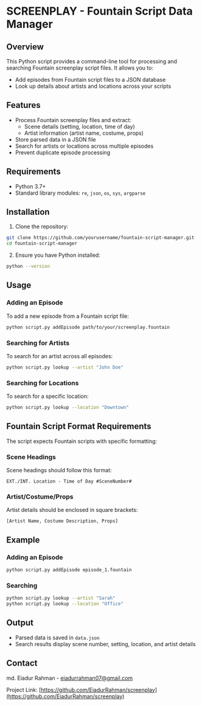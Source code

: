 # SCREENPLAY - Fountain Script Data Manager

## Overview

This Python script provides a command-line tool for processing and searching Fountain screenplay script files. It allows you to:
- Add episodes from Fountain script files to a JSON database
- Look up details about artists and locations across your scripts

## Features

- Process Fountain screenplay files and extract:
  - Scene details (setting, location, time of day)
  - Artist information (artist name, costume, props)
- Store parsed data in a JSON file
- Search for artists or locations across multiple episodes
- Prevent duplicate episode processing

## Requirements

- Python 3.7+
- Standard library modules: `re`, `json`, `os`, `sys`, `argparse`

## Installation

1. Clone the repository:
```bash
git clone https://github.com/yourusername/fountain-script-manager.git
cd fountain-script-manager
```

2. Ensure you have Python installed:
```bash
python --version
```

## Usage

### Adding an Episode

To add a new episode from a Fountain script file:
```bash
python script.py addEpisode path/to/your/screenplay.fountain
```

### Searching for Artists

To search for an artist across all episodes:
```bash
python script.py lookup --artist "John Doe"
```

### Searching for Locations

To search for a specific location:
```bash
python script.py lookup --location "Downtown"
```

## Fountain Script Format Requirements

The script expects Fountain scripts with specific formatting:

### Scene Headings
Scene headings should follow this format:
```
EXT./INT. Location - Time of Day #SceneNumber#
```

### Artist/Costume/Props
Artist details should be enclosed in square brackets:
```
[Artist Name, Costume Description, Props]
```

## Example

### Adding an Episode
```bash
python script.py addEpisode episode_1.fountain
```

### Searching
```bash
python script.py lookup --artist "Sarah"
python script.py lookup --location "Office"
```

## Output

- Parsed data is saved in `data.json`
- Search results display scene number, setting, location, and artist details



## Contact

md. Eiadur Rahman - eiadurrahman07@gmail.com

Project Link: [https://github.com/EiadurRahman/screenplay](https://github.com/EiadurRahman/screenplay)